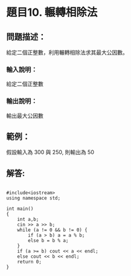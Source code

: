 # 題目10. 輾轉相除法

## 問題描述：

給定二個正整數，利用輾轉相除法求其最大公因數。

### 輸入說明：

給定二個正整數
  
### 輸出說明：

輸出最大公因數

## 範例：

假設輸入為 300 與 250, 則輸出為 50

## 解答:

```

#include<iostream>  
using namespace std;  
  
int main()  
{  
    int a,b;  
    cin >> a >> b;  
    while (a != 0 && b != 0) {  
        if (a > b) a = a % b;  
        else b = b % a;  
    }  
    if (a >= b) cout << a << endl;  
    else cout << b << endl;  
    return 0;  
}  
